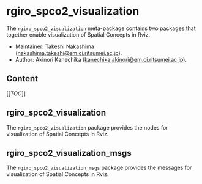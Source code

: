 # rgiro_spco2_visualization

The `rgiro_spco2_visualization` meta-package contains two packages that together enable visualization of Spatial Concepts in Rviz.

*   Maintainer: Takeshi Nakashima ([nakashima.takeshi@em.ci.ritsumei.ac.jp](mailto:nakashima.takeshi@em.ci.ritsumei.ac.jp)).
*   Author: Akinori Kanechika ([kanechika.akinori@em.ci.ritsumei.ac.jp](mailto:kanechika.akinori@em.ci.ritsumei.ac.jp)).

## Content

[[_TOC_]]

## rgiro_spco2_visualization

The `rgiro_spco2_visualization` package provides the nodes for visualization of Spatial Concepts in Rviz.

## rgiro_spco2_visualization_msgs

The `rgiro_spco2_visualization_msgs` package provides the messages for visualization of Spatial Concepts in Rviz.
